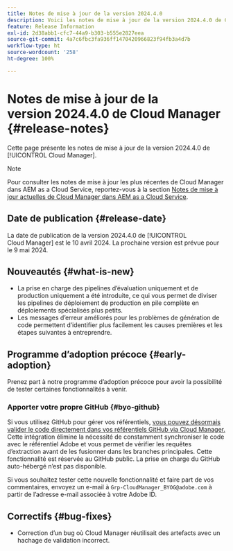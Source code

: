 ```yaml
---
title: Notes de mise à jour de la version 2024.4.0
description: Voici les notes de mise à jour de la version 2024.4.0 de Cloud Manager.
feature: Release Information
exl-id: 2d38abb1-cfc7-44a9-b303-b555e2827eea
source-git-commit: 4a7c6fbc3fa936ff1470420966823f94fb3a4d7b
workflow-type: ht
source-wordcount: '258'
ht-degree: 100%

---
```



# Notes de mise à jour de la version 2024.4.0 de Cloud Manager {#release-notes}

Cette page présente les notes de mise à jour de la version 2024.4.0 de [!UICONTROL Cloud Manager].

>[!NOTE]
>
>Pour consulter les notes de mise à jour les plus récentes de Cloud Manager dans AEM as a Cloud Service, reportez-vous à la section [Notes de mise à jour actuelles de Cloud Manager dans AEM as a Cloud Service](https://experienceleague.adobe.com/docs/experience-manager-cloud-service/content/implementing/using-cloud-manager/release-notes-cloud-manager/release-notes-cm-current.html?lang=fr).

## Date de publication {#release-date}

La date de publication de la version 2024.4.0 de [!UICONTROL Cloud Manager] est le 10 avril 2024. La prochaine version est prévue pour le 9 mai 2024.

## Nouveautés {#what-is-new}

* La prise en charge des pipelines d’évaluation uniquement et de production uniquement a été introduite, ce qui vous permet de diviser les pipelines de déploiement de production en pile complète en déploiements spécialisés plus petits.
* Les messages d’erreur améliorés pour les problèmes de génération de code permettent d’identifier plus facilement les causes premières et les étapes suivantes à entreprendre.

## Programme d’adoption précoce {#early-adoption}

Prenez part à notre programme d’adoption précoce pour avoir la possibilité de tester certaines fonctionnalités à venir.

### Apporter votre propre GitHub {#byo-github}

Si vous utilisez GitHub pour gérer vos référentiels, [vous pouvez désormais valider le code directement dans vos référentiels GitHub via Cloud Manager.](/help/managing-code/byo-github.md) Cette intégration élimine la nécessité de constamment synchroniser le code avec le référentiel Adobe et vous permet de vérifier les requêtes d’extraction avant de les fusionner dans les branches principales. Cette fonctionnalité est réservée au GitHub public. La prise en charge du GitHub auto-hébergé n’est pas disponible.

Si vous souhaitez tester cette nouvelle fonctionnalité et faire part de vos commentaires, envoyez un e-mail à `Grp-CloudManager_BYOG@adobe.com` à partir de l’adresse e-mail associée à votre Adobe ID.

## Correctifs {#bug-fixes}

* Correction d’un bug où Cloud Manager réutilisait des artefacts avec un hachage de validation incorrect.
